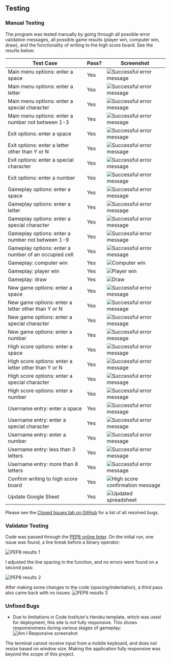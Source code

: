 ## Testing 

### Manual Testing
The program was tested manually by going through all possible error validation messages, all possible game results (player win, computer win, draw), and the functionality of writing to the high score board. See the results below:

| Test Case | Pass? | Screenshot |
|-----------|-------|------------|
|Main menu options: enter a space|Yes|![Successful error message](documentation/testing/main_menu_space.png)|
|Main menu options: enter a letter|Yes|![Successful error message](documentation/testing/main_menu_letter.png)|
|Main menu options: enter a special character|Yes|![Successful error message](documentation/testing/main_menu_special_character.png)|
|Main menu options: enter a number not between 1-3|Yes|![Successful error message](documentation/testing/main_menu_number.png)|
|Exit options: enter a space|Yes|![Successful error message](documentation/testing/exit_space.png)|
|Exit options: enter a letter other than Y or N|Yes|![Successful error message](documentation/testing/exit_letter.png)|
|Exit options: enter a special character|Yes|![Successful error message](documentation/testing/exit_special_character.png)|
|Exit options: enter a number|Yes|![Successful error message](documentation/testing/exit_number.png)|
|Gameplay options: enter a space|Yes|![Successful error message](documentation/testing/gameplay_space.png)|
|Gameplay options: enter a letter|Yes|![Successful error message](documentation/testing/gameplay_letter.png)|
|Gameplay options: enter a special character|Yes|![Successful error message](documentation/testing/gameplay_special_character.png)|
|Gameplay options: enter a number not between 1-9|Yes|![Successful error message](documentation/testing/gameplay_number.png)|
|Gameplay options: enter a number of an occupied cell|Yes|![Successful error message](documentation/testing/gameplay_occupied.png)|
|Gameplay: computer win|Yes|![Computer win](documentation/testing/computer_win.png)
|Gameplay: player win|Yes|![Player win](documentation/testing/player_win.png)
|Gameplay: draw|Yes|![Draw](documentation/testing/draw.png)
|New game options: enter a space|Yes|![Successful error message](documentation/testing/new_game_space.png)|
|New game options: enter a letter other than Y or N|Yes|![Successful error message](documentation/testing/new_game_letter.png)|
|New game options: enter a special character|Yes|![Successful error message](documentation/testing/new_game_special_character.png)|
|New game options: enter a number|Yes|![Successful error message](documentation/testing/new_game_number.png)|
|High score options: enter a space|Yes|![Successful error message](documentation/testing/high_score_space.png)|
|High score options: enter a letter other than Y or N|Yes|![Successful error message](documentation/testing/high_score_letter.png)|
|High score options: enter a special character|Yes|![Successful error message](documentation/testing/high_score_special_character.png)|
|High score options: enter a number|Yes|![Successful error message](documentation/testing/high_score_number.png)|
|Username entry: enter a space|Yes|![Successful error message](documentation/testing/username_space.png)|
|Username entry: enter a special character|Yes|![Successful error message](documentation/testing/username_special_character.png)|
|Username entry: enter a number|Yes|![Successful error message](documentation/testing/username_number.png)|
|Username entry: less than 3 letters|Yes|![Successful error message](documentation/testing/username_letter3.png)|
|Username entry: more than 8 letters|Yes|![Successful error message](documentation/testing/username_letter8.png)|
|Confirm writing to high score board|Yes|![High score confirmation message](documentation/testing/high_score_confirmation.png)|
|Update Google Sheet|Yes|![Updated spreadsheet](documentation/testing/high_score_sheet.png)

Please see the [Closed Issues tab on GitHub](https://github.com/StephHjar/tic-tac-toe/issues?q=is%3Aissue+is%3Aclosed) for a list of all resolved bugs.

### Validator Testing 
Code was passed through the [PEP8 online linter](http://pep8online.com/). On the initial run, one issue was found, a line break before a binary operator:

![PEP8 results 1](documentation/testing/pep8_result1.png)

I adjusted the line spacing in the function, and no errors were found on a second pass:

![PEP8 results 2](documentation/testing/pep8_result2.png)

After making some changes to the code (spacing/indentation), a third pass also came back with no issues:
![PEP8 results 3](documentation/testing/pep8_result3.png)


### Unfixed Bugs

- Due to limitations in Code Institute's Heroku template, which was used for deployment, this site is *not* fully responsive. This shows responsiveness during various stages of gameplay: 
![Am I Responsive screenshot](documentation/testing/amiresponsive.png)

The terminal cannot receive input from a mobile keyboard, and does not resize based on window size. Making the application fully responsive was beyond the scope of this project.
